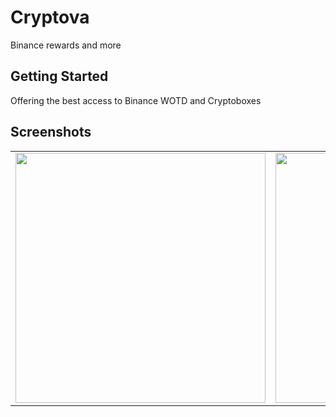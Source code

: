 # Cryptova

Binance rewards and more

## Getting Started

Offering the best access to Binance WOTD and Cryptoboxes

## Screenshots

<table>
    <tr>
        <td><img src="https://blogger.googleusercontent.com/img/b/R29vZ2xl/AVvXsEhis_eHGzcqLqk-h6uE5ugnoCptwJFdh2_YPyDViFTVxt7T5ym_I19fvdX6X880Bg-BDpsoA3dNSOMj7IrP1ROIZ37hwHh3exNALqTjxbhkfOguH4mdL2PD2e8ZJCN3TkE4quTptrfCTuuZHTuvmwKFHvpd11rQGFsaIIgPW56EcE8BLNgt367ihNvryqTK/s2018/InstaMocks_20240220_225613066.png" width="400"></td>
        <!-- Second Screenshot-->
        <td><img src="https://blogger.googleusercontent.com/img/b/R29vZ2xl/AVvXsEgnJ1IC72iV88N_GZGr9uCjM29yvcwbKGZUcOq4hyphenhyphen_VxHi_sAQhu9yBEnJUVuNg9iZDPr_GxG35KEXTUcqk9si9Vp_SUVKN2GsYAg4w0kVONT7bdyx6e0Pi2xyeyyB68_29Xo0KWszOAAeQgyogT5KgoCXJ6XGoUIQZ4UOvANWouuRa2ouHebBUhoyayHcV/s2018/InstaMocks_20240220_225613470.png" width="400"></td>
    </tr>
</table>